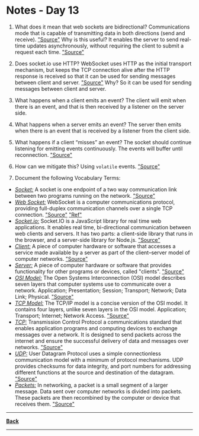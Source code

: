 # Notes - Day 13

1. What does it mean that web sockets are bidirectional? Communications mode that is capable of transmitting data in both directions (send and receive). <a href = "https://www.computerhope.com/jargon/b/bidirect.htm">"Source"</a> Why is this useful? It enables the server to send real-time updates asynchronously, without requiring the client to submit a request each time. <a href = "https://www.amx.com/en/site_elements/benefits-and-applications-of-websockets#:~:text=BIDIRECTIONAL.,submit%20a%20request%20each%20time.">"Source"</a>

2. Does socket.io use HTTP? WebSocket uses HTTP as the initial transport mechanism, but keeps the TCP connection alive after the HTTP response is received so that it can be used for sending messages between client and server. <a href = "https://www.google.com/search?q=+Does+socket.io+use+HTTP%3F&rlz=1C1CHZN_enUS962US962&sxsrf=APq-WBt7x3MniEeRRoNcwhRV86IOLhdkrw%3A1643180697218&ei=mfLwYYvCDIe50PEPi_qcyAI&ved=0ahUKEwjL8oiO7c71AhWHHDQIHQs9BykQ4dUDCA8&uact=5&oq=+Does+socket.io+use+HTTP%3F&gs_lcp=Cgdnd3Mtd2l6EAMyBggAEBYQHjIFCAAQhgMyBQgAEIYDMgUIABCGAzIFCAAQhgMyBQgAEIYDOgUIIRCgAToFCAAQzQI6CAghEBYQHRAeOgUIIRCrAkoECEEYAEoECEYYAFAAWK0VYI4eaABwAngBgAH8AYgBoAWSAQU0LjEuMZgBAKABAqABAcABAQ&sclient=gws-wiz">"Source"</a> Why? So it can be used for sending messages between client and server.

3. What happens when a client emits an event? The client will emit when there is an event, and that is then received by a listener on the server side.

4. What happens when a server emits an event? The server then emits when there is an event that is received by a listener from the client side.

5. What happens if a client “misses” an event? The socket should continue listening for emitting events continuously. The events will buffer until reconnection. <a href = "https://socket.io/docs/v4/emitting-events/">"Source"</a>

6. How can we mitigate this? Using `volatile` events. <a href = "https://socket.io/docs/v4/emitting-events/">"Source"</a>

7. Document the following Vocabulary Terms:

- <u>*Socket:*</u> A socket is one endpoint of a two way communication link between two programs running on the network. <a href = "https://www.geeksforgeeks.org/socket-in-computer-network/">"Source"</a>
- <u>*Web Socket:*</u> WebSocket is a computer communications protocol, providing full-duplex communication channels over a single TCP connection. <a href = "https://en.wikipedia.org/wiki/WebSocket">"Source"</a> <a href = "https://www.geeksforgeeks.org/what-is-web-socket-and-how-it-is-different-from-the-http/">"Ref"</a>
- <u>*Socket.io:*</u> Socket.IO is a JavaScript library for real time web applications. It enables real time, bi-directional communication between web clients and servers. It has two parts: a client-side library that runs in the browser, and a server-side library for Node.js. <a href = "https://en.wikipedia.org/wiki/Socket.IO">"Source"</a>
- <u>*Client:*</u> A piece of computer hardware or software that accesses a service made available by a server as part of the client–server model of computer networks.  <a href = "https://en.wikipedia.org/wiki/Client_(computing)#:~:text=In%20computing%2C%20a%20client%20is,by%20way%20of%20a%20network.">"Source"</a>
- <u>*Server:*</u> A piece of computer hardware or software that provides functionality for other programs or devices, called "clients". <a href = "https://en.wikipedia.org/wiki/Server_(computing)">"Source"</a>
- <u>*OSI Model:*</u> The Open Systems Interconnection (OSI) model describes seven layers that computer systems use to communicate over a network. Application; Presentation; Session; Transport; Network; Data Link; Physical. <a href = "https://www.imperva.com/learn/application-security/osi-model/">"Source"</a>
- <u>*TCP Model:*</u> The TCP/IP model is a concise version of the OSI model. It contains four layers, unlike seven layers in the OSI model. Application; Transport; Internet; Network Access. <a href = "https://www.geeksforgeeks.org/tcp-ip-model/">"Source"</a>
- <u>*TCP:*</u> Transmission Control Protocol a communications standard that enables application programs and computing devices to exchange messages over a network. It is designed to send packets across the internet and ensure the successful delivery of data and messages over networks. <a href = "https://www.fortinet.com/resources/cyberglossary/tcp-ip">"Source"</a>
- <u>*UDP:*</u> User Datagram Protocol uses a simple connectionless communication model with a minimum of protocol mechanisms. UDP provides checksums for data integrity, and port numbers for addressing different functions at the source and destination of the datagram. <a href = "https://en.wikipedia.org/wiki/User_Datagram_Protocol">"Source"</a>
- <u>*Packets:*</u> In networking, a packet is a small segment of a larger message. Data sent over computer networks is divided into packets. These packets are then recombined by the computer or device that receives them. <a href = "https://www.cloudflare.com/learning/network-layer/what-is-a-packet/">"Source"</a>

---
**<a href = "https://github.com/scottie-l/reading-notes/tree/main/reading-notes-401">Back</a>**

---
